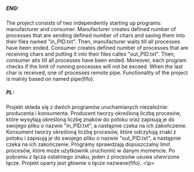 ##### ENG:
The project consists of two independently starting up programs: manufacturer and consumer. 
  Manufacturer creates defined number of processes that are sending defined number of chars and saving them into their files named "in_PID.txt".
Then, manufacturer waits till all processes  have been ended.
  Consumer creates defined number of processes that are receiving chars and putting it into their files calles "out_PID.txt".
Then, consumer aits till all processes  have been ended.
  Moreover, each program checks if the limit of running processes will not be exceed.
  When the last char is received, one of processes remote pipe.
  Functionality of the project is mainly based on named pipe(fifo).

##### PL:
Projekt składa się z dwóch programów uruchamianych niezależnie: producenta i konsumenta.
  Producent tworzy określoną liczbę procesów, które wysyłają  określoną liczbę znaków  do potoku oraz zapisują je do swojego pliku o nazwie "in_PID.txt", a następnie czeka na ich
zakończenie.
  Konsument tworzy określoną liczbę procesów, które odczytują znaki z potoku i zapisują je do swojego pliku o nazwie "out_PID.txt", a następnie
czeka na ich zakończenie.
  Programy sprawdzają dopuszczalny limit procesów, które może użytkownik uruchomić w danym
momencie.
  Po pobraniu z łącza ostatniego znaku, jeden z procesów usuwa utworzone łącze. 
  Projekt oparty jest głównie o łącze nazwane(fifo).
<\p>
